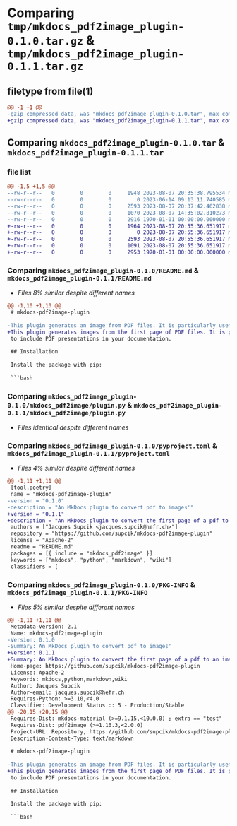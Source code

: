 # Comparing `tmp/mkdocs_pdf2image_plugin-0.1.0.tar.gz` & `tmp/mkdocs_pdf2image_plugin-0.1.1.tar.gz`

## filetype from file(1)

```diff
@@ -1 +1 @@
-gzip compressed data, was "mkdocs_pdf2image_plugin-0.1.0.tar", max compression
+gzip compressed data, was "mkdocs_pdf2image_plugin-0.1.1.tar", max compression
```

## Comparing `mkdocs_pdf2image_plugin-0.1.0.tar` & `mkdocs_pdf2image_plugin-0.1.1.tar`

### file list

```diff
@@ -1,5 +1,5 @@
--rw-r--r--   0        0        0     1948 2023-08-07 20:35:38.795534 mkdocs_pdf2image_plugin-0.1.0/README.md
--rw-r--r--   0        0        0        0 2023-06-14 09:13:11.740585 mkdocs_pdf2image_plugin-0.1.0/mkdocs_pdf2image/__init__.py
--rw-r--r--   0        0        0     2593 2023-08-07 20:37:42.462838 mkdocs_pdf2image_plugin-0.1.0/mkdocs_pdf2image/plugin.py
--rw-r--r--   0        0        0     1070 2023-08-07 14:35:02.810273 mkdocs_pdf2image_plugin-0.1.0/pyproject.toml
--rw-r--r--   0        0        0     2916 1970-01-01 00:00:00.000000 mkdocs_pdf2image_plugin-0.1.0/PKG-INFO
+-rw-r--r--   0        0        0     1964 2023-08-07 20:55:36.651917 mkdocs_pdf2image_plugin-0.1.1/README.md
+-rw-r--r--   0        0        0        0 2023-08-07 20:55:36.651917 mkdocs_pdf2image_plugin-0.1.1/mkdocs_pdf2image/__init__.py
+-rw-r--r--   0        0        0     2593 2023-08-07 20:55:36.651917 mkdocs_pdf2image_plugin-0.1.1/mkdocs_pdf2image/plugin.py
+-rw-r--r--   0        0        0     1091 2023-08-07 20:55:36.651917 mkdocs_pdf2image_plugin-0.1.1/pyproject.toml
+-rw-r--r--   0        0        0     2953 1970-01-01 00:00:00.000000 mkdocs_pdf2image_plugin-0.1.1/PKG-INFO
```

### Comparing `mkdocs_pdf2image_plugin-0.1.0/README.md` & `mkdocs_pdf2image_plugin-0.1.1/README.md`

 * *Files 8% similar despite different names*

```diff
@@ -1,10 +1,10 @@
 # mkdocs-pdf2image-plugin
 
-This plugin generates an image from PDF files. It is particularly useful when you want
+This plugin generates images from the first page of PDF files. It is particularly useful when you want
 to include PDF presentations in your documentation.
 
 ## Installation
 
 Install the package with pip:
 
 ```bash
```

### Comparing `mkdocs_pdf2image_plugin-0.1.0/mkdocs_pdf2image/plugin.py` & `mkdocs_pdf2image_plugin-0.1.1/mkdocs_pdf2image/plugin.py`

 * *Files identical despite different names*

### Comparing `mkdocs_pdf2image_plugin-0.1.0/pyproject.toml` & `mkdocs_pdf2image_plugin-0.1.1/pyproject.toml`

 * *Files 4% similar despite different names*

```diff
@@ -1,11 +1,11 @@
 [tool.poetry]
 name = "mkdocs-pdf2image-plugin"
-version = "0.1.0"
-description = "An MkDocs plugin to convert pdf to images'"
+version = "0.1.1"
+description = "An MkDocs plugin to convert the first page of a pdf to an image"
 authors = ["Jacques Supcik <jacques.supcik@hefr.ch>"]
 repository = "https://github.com/supcik/mkdocs-pdf2image-plugin"
 license = "Apache-2"
 readme = "README.md"
 packages = [{ include = "mkdocs_pdf2image" }]
 keywords = ["mkdocs", "python", "markdown", "wiki"]
 classifiers = [
```

### Comparing `mkdocs_pdf2image_plugin-0.1.0/PKG-INFO` & `mkdocs_pdf2image_plugin-0.1.1/PKG-INFO`

 * *Files 5% similar despite different names*

```diff
@@ -1,11 +1,11 @@
 Metadata-Version: 2.1
 Name: mkdocs-pdf2image-plugin
-Version: 0.1.0
-Summary: An MkDocs plugin to convert pdf to images'
+Version: 0.1.1
+Summary: An MkDocs plugin to convert the first page of a pdf to an image
 Home-page: https://github.com/supcik/mkdocs-pdf2image-plugin
 License: Apache-2
 Keywords: mkdocs,python,markdown,wiki
 Author: Jacques Supcik
 Author-email: jacques.supcik@hefr.ch
 Requires-Python: >=3.10,<4.0
 Classifier: Development Status :: 5 - Production/Stable
@@ -20,15 +20,15 @@
 Requires-Dist: mkdocs-material (>=9.1.15,<10.0.0) ; extra == "test"
 Requires-Dist: pdf2image (>=1.16.3,<2.0.0)
 Project-URL: Repository, https://github.com/supcik/mkdocs-pdf2image-plugin
 Description-Content-Type: text/markdown
 
 # mkdocs-pdf2image-plugin
 
-This plugin generates an image from PDF files. It is particularly useful when you want
+This plugin generates images from the first page of PDF files. It is particularly useful when you want
 to include PDF presentations in your documentation.
 
 ## Installation
 
 Install the package with pip:
 
 ```bash
```

